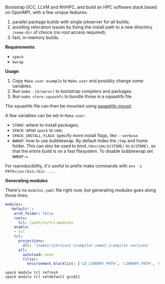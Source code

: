 Bootstrap GCC, LLVM and NVHPC, and build an HPC software stack based on
OpenMPI, with a few unique features:

1. parallel package builds with single jobserver for all builds;
2. avoiding relocation issues by fixing the install path to a new directory `/some-dir` of choice (no root access required);
3. fast, in-memory builds.

**Requirements**:

- `spack`
- `bwrap`

**Usage**:

1. Copy `Make.user.example` to `Make.user` and possibly change some variables.
2. Run `make -j$(nproc)` to bootstrap compilers and packages.
3. Run `make store.squashfs` to bundle those in a squashfs file.

The squashfs file can then be mounted using [squashfs-mount](https://github.com/eth-cscs/squashfs-mount).

A few variables can be set in `Make.user`:

- `STORE`: where to install packages;
- `SPACK`: what `spack` to use;
- `SPACK_INSTALL_FLAGS`: specify more install flags, like `--verbose`.
- `BWRAP`: how to use bubblewrap. By default hides the `/tmp` and home folder.
  This can also be used to bind `/dev/shm/$(STORE)` to `$(STORE)`, so that the
  entire build is on a fast filesystem. To disable bubblewrap set `BWRAP:=`.

For reproducibility, it's useful to prefix make commands with `env -i
PATH=/usr/bin:/bin ...`.

**Generating modules**

There's no `modules.yaml` file right now, but generating modules goes along those lines:

```yaml
modules:
  'default:':
    arch_folder: false
    roots:
      tcl: /path/to/tcl/modules
    enable:
    - tcl
    tcl:
      projections:
        all: '{name}/{version}-{compiler.name}-{compiler.version}'
      all:
        autoload: none
        filter:
          environment_blacklist: ['LD_LIBRARY_PATH', 'LIBRARY_PATH', 'CPATH']
```

```console
spack module tcl refresh
spack module tcl setdefault gcc@11
```
